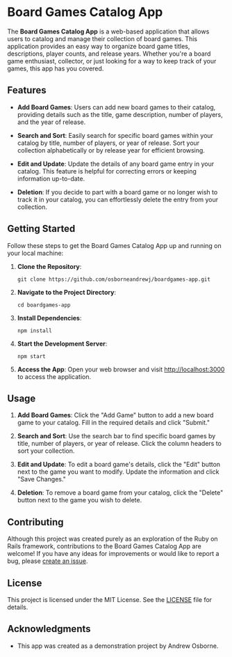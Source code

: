 # Board Games Catalog App

The **Board Games Catalog App** is a web-based application that allows users to catalog and manage their collection of board games. This application provides an easy way to organize board game titles, descriptions, player counts, and release years. Whether you're a board game enthusiast, collector, or just looking for a way to keep track of your games, this app has you covered.

## Features

- **Add Board Games**: Users can add new board games to their catalog, providing details such as the title, game description, number of players, and the year of release.

- **Search and Sort**: Easily search for specific board games within your catalog by title, number of players, or year of release. Sort your collection alphabetically or by release year for efficient browsing.

- **Edit and Update**: Update the details of any board game entry in your catalog. This feature is helpful for correcting errors or keeping information up-to-date.

- **Deletion**: If you decide to part with a board game or no longer wish to track it in your catalog, you can effortlessly delete the entry from your collection.

## Getting Started

Follow these steps to get the Board Games Catalog App up and running on your local machine:

1. **Clone the Repository**:
   ```shell
   git clone https://github.com/osborneandrewj/boardgames-app.git
   ```

2. **Navigate to the Project Directory**:
   ```shell
   cd boardgames-app
   ```

3. **Install Dependencies**:
   ```shell
   npm install
   ```

4. **Start the Development Server**:
   ```shell
   npm start
   ```

5. **Access the App**:
   Open your web browser and visit [http://localhost:3000](http://localhost:3000) to access the application.

## Usage

1. **Add Board Games**: Click the "Add Game" button to add a new board game to your catalog. Fill in the required details and click "Submit."

2. **Search and Sort**: Use the search bar to find specific board games by title, number of players, or year of release. Click the column headers to sort your collection.

3. **Edit and Update**: To edit a board game's details, click the "Edit" button next to the game you want to modify. Update the information and click "Save Changes."

4. **Deletion**: To remove a board game from your catalog, click the "Delete" button next to the game you wish to delete.

## Contributing

Although this project was created purely as an exploration of the Ruby on Rails framework, contributions to the Board Games Catalog App are welcome! If you have any ideas for improvements or would like to report a bug, please [create an issue](https://github.com/osborneandrewj/boardgames-app/issues).

## License

This project is licensed under the MIT License. See the [LICENSE](https://github.com/osborneandrewj/boardgames-app/blob/main/LICENSE) file for details.

## Acknowledgments

- This app was created as a demonstration project by Andrew Osborne.
